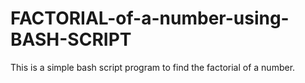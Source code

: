 # FACTORIAL-of-a-number-using-BASH-SCRIPT
This is a simple bash script program to find the factorial of a number.
